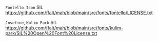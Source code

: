 `Fontello Icon`
SIL
<https://github.com/ffalt/mah/blob/main/src/fonts/fontello/LICENSE.txt>

`Josefine`, `Kulim Park`
SIL
<https://github.com/ffalt/mah/blob/main/src/fonts/kulim-park/SIL%20Open%20Font%20License.txt>
